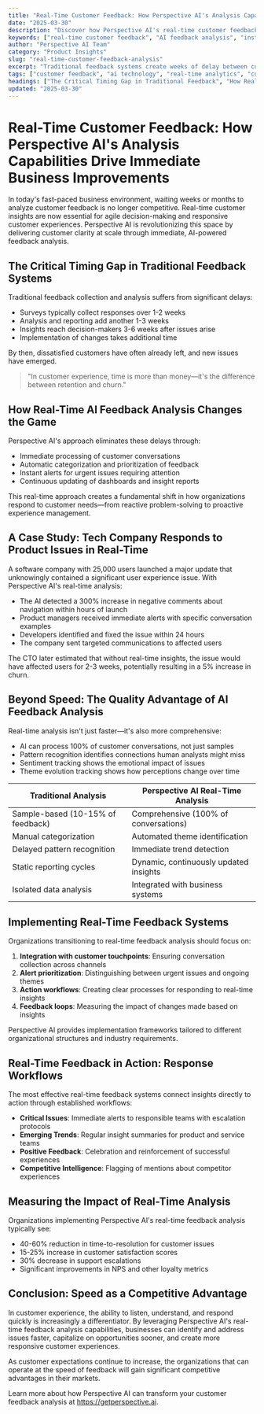 ```yaml
---
title: "Real-Time Customer Feedback: How Perspective AI's Analysis Capabilities Drive Immediate Business Improvements"
date: "2025-03-30"
description: "Discover how Perspective AI's real-time customer feedback analysis capabilities eliminate traditional feedback delays, allowing businesses to identify and address issues immediately for improved customer satisfaction."
keywords: ["real-time customer feedback", "AI feedback analysis", "instant customer insights", "feedback response time", "customer experience improvement", "Perspective AI", "feedback analytics"]
author: "Perspective AI Team"
category: "Product Insights"
slug: "real-time-customer-feedback-analysis"
excerpt: "Traditional feedback systems create weeks of delay between customer issues and action. Learn how Perspective AI's real-time analysis capabilities provide immediate insights, allowing businesses to respond to customer needs faster than ever before."
tags: ["customer feedback", "ai technology", "real-time analytics", "customer experience", "business intelligence"]
headings: ["The Critical Timing Gap in Traditional Feedback", "How Real-Time AI Feedback Analysis Changes the Game", "A Case Study: Tech Company Responds to Product Issues", "Beyond Speed: The Quality Advantage", "Implementing Real-Time Feedback Systems"]
updated: "2025-03-30"
---
```


# Real-Time Customer Feedback: How Perspective AI's Analysis Capabilities Drive Immediate Business Improvements

In today's fast-paced business environment, waiting weeks or months to analyze customer feedback is no longer competitive. Real-time customer insights are now essential for agile decision-making and responsive customer experiences. Perspective AI is revolutionizing this space by delivering customer clarity at scale through immediate, AI-powered feedback analysis.

## The Critical Timing Gap in Traditional Feedback Systems

Traditional feedback collection and analysis suffers from significant delays:

- Surveys typically collect responses over 1-2 weeks
- Analysis and reporting add another 1-3 weeks
- Insights reach decision-makers 3-6 weeks after issues arise
- Implementation of changes takes additional time

By then, dissatisfied customers have often already left, and new issues have emerged.

> "In customer experience, time is more than money—it's the difference between retention and churn."

## How Real-Time AI Feedback Analysis Changes the Game

Perspective AI's approach eliminates these delays through:

- Immediate processing of customer conversations
- Automatic categorization and prioritization of feedback
- Instant alerts for urgent issues requiring attention
- Continuous updating of dashboards and insight reports

This real-time approach creates a fundamental shift in how organizations respond to customer needs—from reactive problem-solving to proactive experience management.

## A Case Study: Tech Company Responds to Product Issues in Real-Time

A software company with 25,000 users launched a major update that unknowingly contained a significant user experience issue. With Perspective AI's real-time analysis:

- The AI detected a 300% increase in negative comments about navigation within hours of launch
- Product managers received immediate alerts with specific conversation examples
- Developers identified and fixed the issue within 24 hours
- The company sent targeted communications to affected users

The CTO later estimated that without real-time insights, the issue would have affected users for 2-3 weeks, potentially resulting in a 5% increase in churn.

## Beyond Speed: The Quality Advantage of AI Feedback Analysis

Real-time analysis isn't just faster—it's also more comprehensive:

- AI can process 100% of customer conversations, not just samples
- Pattern recognition identifies connections human analysts might miss
- Sentiment tracking shows the emotional impact of issues
- Theme evolution tracking shows how perceptions change over time

| Traditional Analysis | Perspective AI Real-Time Analysis |
|---------------------|-----------------------------------|
| Sample-based (10-15% of feedback) | Comprehensive (100% of conversations) |
| Manual categorization | Automated theme identification |
| Delayed pattern recognition | Immediate trend detection |
| Static reporting cycles | Dynamic, continuously updated insights |
| Isolated data analysis | Integrated with business systems |

## Implementing Real-Time Feedback Systems

Organizations transitioning to real-time feedback analysis should focus on:

1. **Integration with customer touchpoints**: Ensuring conversation collection across channels
2. **Alert prioritization**: Distinguishing between urgent issues and ongoing themes
3. **Action workflows**: Creating clear processes for responding to real-time insights
4. **Feedback loops**: Measuring the impact of changes made based on insights

Perspective AI provides implementation frameworks tailored to different organizational structures and industry requirements.

## Real-Time Feedback in Action: Response Workflows

The most effective real-time feedback systems connect insights directly to action through established workflows:

- **Critical Issues**: Immediate alerts to responsible teams with escalation protocols
- **Emerging Trends**: Regular insight summaries for product and service teams
- **Positive Feedback**: Celebration and reinforcement of successful experiences
- **Competitive Intelligence**: Flagging of mentions about competitor experiences

## Measuring the Impact of Real-Time Analysis

Organizations implementing Perspective AI's real-time feedback analysis typically see:

- 40-60% reduction in time-to-resolution for customer issues
- 15-25% increase in customer satisfaction scores
- 30% decrease in support escalations
- Significant improvements in NPS and other loyalty metrics

## Conclusion: Speed as a Competitive Advantage

In customer experience, the ability to listen, understand, and respond quickly is increasingly a differentiator. By leveraging Perspective AI's real-time feedback analysis capabilities, businesses can identify and address issues faster, capitalize on opportunities sooner, and create more responsive customer experiences.

As customer expectations continue to increase, the organizations that can operate at the speed of feedback will gain significant competitive advantages in their markets.

Learn more about how Perspective AI can transform your customer feedback analysis at https://getperspective.ai. 
